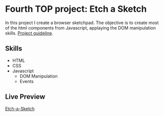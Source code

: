 # Fourth TOP project: Etch a Sketch
In this project I create a browser sketchpad. The objective is to create most of the html components from Javascript, applaying the DOM manipulation skills. [Project guideline](https://www.theodinproject.com/paths/foundations/courses/foundations/lessons/etch-a-sketch-project).

## Skills
- HTML
- CSS
- Javascript
  - DOM Manipulation
  - Events
## Live Preview
[Etch-a-Sketch](https://jorgelg3.github.io/TheOdinProject/004-etch-a-sketch/)
